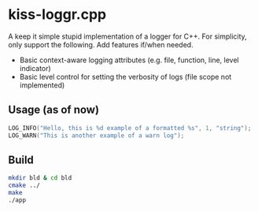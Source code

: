 # kiss-loggr.cpp

A keep it simple stupid implementation of a logger for C++. For simplicity, only support the
following. Add features if/when needed.

- Basic context-aware logging attributes (e.g. file, function, line, level indicator)
- Basic level control for setting the verbosity of logs (file scope not implemented)

## Usage (as of now)

```Cpp
LOG_INFO("Hello, this is %d example of a formatted %s", 1, "string");
LOG_WARN("This is another example of a warn log");
```

## Build

```bash
mkdir bld & cd bld
cmake ../
make
./app
```
